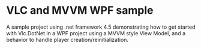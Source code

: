﻿# VLC and MVVM WPF sample

A sample project using .net framework 4.5 demonstrating how to get started with Vlc.DotNet in a WPF project using a MVVM style View Model, and a behavior to handle player creation/reinitialization.
